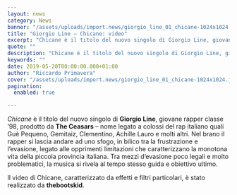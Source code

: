 ```yaml
---
layout: news
category: News
banner: "/assets/uploads/import.news/giorgio_line_01_chicane-1024x1024.jpg"
title: "Giorgio Line – Chicane: video"
excerpt: "Chicane è il titolo del nuovo singolo di Giorgio Line, giovane rapper classe ’98, prodotto da The Ceasars – nome legato a colossi del rap italiano quali Guè Pequeno, Gemitaiz, Clementino, Achille Lauro e molti altri. Nel brano il rapper si lascia andare ad uno sfogo, in bilico tra la frustrazione e l’evasione, legato alle [&hellip"
quote: ""
description: "Chicane è il titolo del nuovo singolo di Giorgio Line, giovane rapper classe ’98, prodotto da The Ceasars – nome legato a colossi del rap italiano quali Guè Pequeno, Gemitaiz, Clementino, Achille Lauro e molti altri. Nel brano il rapper si lascia andare ad uno sfogo, in bilico tra la frustrazione e l’evasione, legato alle [&hellip"
keywords: ""
date: 2019-05-20T00:00:00.000+01:00
author: "Riccardo Primavera"
cover: "/assets/uploads/import.news/giorgio_line_01_chicane-1024x1024.jpg"
pagination:
  enabled: true

---
```


_Chicane_ è il titolo del nuovo singolo di **Giorgio Line**, giovane rapper classe ’98, prodotto da **The Ceasars** – nome legato a colossi del rap italiano quali Guè Pequeno, Gemitaiz, Clementino, Achille Lauro e molti altri. Nel brano il rapper si lascia andare ad uno sfogo, in bilico tra la frustrazione e l’evasione, legato alle opprimenti limitazioni che caratterizzano la monotona vita della piccola provincia italiana. Tra mezzi d’evasione poco legali e molto problematici, la musica si rivela al tempo stesso guida e obiettivo ultimo.

Il video di Chicane, caratterizzato da effetti e filtri particolari, è stato realizzato da **thebootskid**.